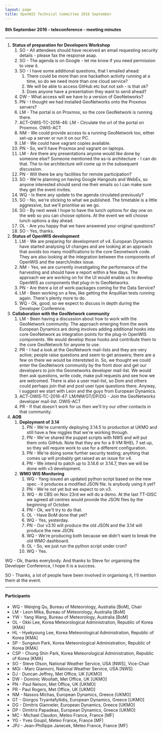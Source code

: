 ```yaml
---
layout: page
title: OpenWIS Technical Committee 2016 September
---
```


#### 8th September 2016 - teleconference - meeting minutes

---



1. **Status of preparation for Developers Workshop**
	1. SO - All attendees should have received an email requesting security details - please fax the response asap.
	2. SO - The agenda is on Google - let me know if you need permission to view it.
	3. SO - I have some additional questions, that I emailed ahead:
		1. There could be more than one hackathon activity running at a time, so do we need more than one cloud service?
		2. We will be able to access GitHub etc but not ssh - is that ok?
		3. Does anyone have a presentation they want to send ahead?
	4. DW - What access will we have to a version of GeoNetworks?
	5. PN - I thought we had installed GeoNetworks onto the Proxmox servers?
	6. LM - The portal is on Proxmox, so the core GeoNetwork is running there.
	7. ACT-OWIS-TC-2016-46: LM - Circulate the url of the portal on Proxmox. OWIS-ACT
	8. NM - We could provide access to a running GeoNetwork too, either set-up a server or run it on our PC.
	9. LM - We could have vagrant copies available.
	10. PN - So, we'll have Proxmox and vagrant on laptops.
	11. LM - Are there any presentations anyone would like done by someone else?  Someone mentioned the as-is architecture - I can do that.  The to-be architecture will come up in the subsequent discussion.
	12. PN - Will there be any facilities for remote participation?
	13. SO - We're planning on having Google Hangouts and WebEx, so anyone interested should send me their emails so I can make sure they get the event invites.
	14. WQ - Is there any update to the agenda circulated previously?
	15. SO - No, we're sticking to what we published. The timetable is a little aggressive, but we'll prioritise as we go.
	16. SO - By next week I hope to have the lunch options for day one on the web so you can choose options.  At the event we will choose lunch options a day ahead.
	17. OL - Are you happy that we have answered your original questions?
	18. SO - Yes, thanks.
2. **Status of OpenWIS development**
	1. LM - We are preparing for development of v4.  European Dynamics have started analysing UI changes and are looking at an approach that avoids too many modifications to the core Geonetwork code.  They are also looking at the integration between the components of OpenWIS and the search/index issue.
	2. NM - Yes, we are currently investigating the performance of the harvesting and should have a report within a few days.  The approach we are working on for the UI would enable us to develop OpenWIS as components that plug-in to GeoNetworks.
	3. PN - Are there a lot of work-packages coming for the Data Service?
	4. LM - Been working on a few, like getting the Arquillian tests running again.  There's plenty more to do.
	5. WQ - Ok, good, so we expect to discuss in depth during the Developer Conference.
3. **Collaboration with the GeoNetwork community**
	1. LM - Been having a discussion about how to work with the GeoNetwork community.  The approach emerging from the work European Dynamics are doing involves adding additional hooks into core GeoNetwork as integration points for the plug-in OpenWIS components.  We would develop those hooks and contribute them to the core GeoNetwork for anyone to use.
	2. PR - I had a look at the GeoNetwork mail-lists and they are very active; people raise questions and seem to get answers; there are a few on there we would be interetsted in.  So, we thought we could enter the GeoNetwork community by the front door and get our developers to join the Geonetworks developer mail-list.  We would then ask questions, write code, make pull requests and see how we are welcomed.  There is also a user mail-list, so Dom and others could perhaps join that and post user type questions there.  Anyway, I suggest we start with Leon and the guys from European Dynamics.
	3. ACT-OWIS-TC-2016-47: LM/NM/GT/DP/DG - Join the GeoNetworks developer mail-list. OWIS-ACT
	4. PR - If that doesn't work for us then we'll try our other contacts in that community.
4. **AOB**
	1. **Deployment of 3.14**
		1. PN - We're currently deploying 3.14.5 to production at UKMO and still have a few niggles that we're working through.
		2. PN - We've shared the puppet scripts with NWS and will put them onto GitHub.  Note that they are for a 9 VM RHEL 7 set up, so they will require work to use for a different configuration.
		3. PN - We're doing some further security testing; anything that comes up will probably get raised as an issue for v4.
		4. PN - We intend to patch up to 3.14.6 or 3.14.7, then we will be done with v3 development.
	2. **WMO WIS Monitoring**
		1. WQ - Yang issued an updated python script based on the new spec - it produces a modified JSON file.  Is anybody using it yet?
		2. PN - We're not yet but we expect to on v3.
		3. WQ - At CBS on Nov 23rd we will do a demo.  At the last TT-GISC we agreed all centres would provide the JSON files by the beginning of October.
		4. PN - Ok, we'll try to do that.
		5. OL - Have BoM done that yet?
		6. WQ - Yes, yesterday.
		7. PN - Our v3.10 will produce the old JSON and the 3.14 will produce the new JSON.
		8. WQ - We're producing both because we didn't want to break the old WMO dashboard.
		9. OL - So, we just run the python script under cron?
		10. WQ - Yes.
    
WQ - Ok, thanks everybody.  And thanks to Steve for organising the Developer Conference, I hope it is a success.

SO - Thanks, a lot of people have been involved in organising it, I'll mention them at the event.


---

#### Participants

- WQ - Weiqing Qu, Bureau of Meteorology, Australia [BoM], Chair
- LM - Leon Mika, Bureau of Meteorology, Australia [BoM]
- YW - Yang Wang, Bureau of Meteorology, Australia [BoM]
- OL - Okki Lee, Korea Meteorological Administration, Republic of Korea [KMA]
- HL - Hyekyoung Lee, Korea Meteorological Administration, Republic of Korea [KMA]
- SP - Sungeun Park, Korea Meteorological Administration, Republic of Korea [KMA]
- CSP - Chung Shin Park, Korea Meteorological Administration, Republic of Korea [KMA]
- SO - Steve Olson, National Weather Service, USA [NWS], Vice-Chair
- MGi - Marc Giannoni, National Weather Service, USA [NWS]
- DJ - Duncan Jeffrey, Met Office, UK [UKMO]
- DW - Dominic Woollatt, Met Office, UK [UKMO]
- PN - Paul Nelson, Met Office, UK [UKMO]
- PR - Paul Rogers, Met Office, UK [UKMO]
- NM - Nassos Michas, European Dynamics, Greece [UKMO]
- GT - Giorgos Tryantafyllidis, European Dynamics, Greece [UKMO]
- DG - Dimitris Gianneler, European Dynamics, Greece [UKMO]
- DP - Dimitris Papadeas, European Dynamics, Greece [UKMO]
- MC - Michael Claudon, Meteo France, France [MF]
- YG - Yves Goupil, Meteo France, France [MF]
- JPJ - Jean-Phillippe Janecek, Meteo France, France [MF]


